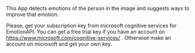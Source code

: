 This App detects emotions of the person in the image and suggests ways to improve that emotion.


Please, get your subscription key from microsoft cognitive services for EmotionAPI. You can get a free trial key if you have an account on 
https://www.microsoft.com/cognitive-services/ . Otherwise make an account on microsoft and get your own key.
